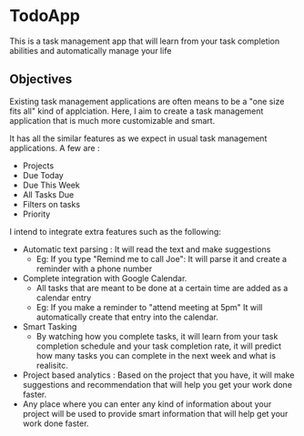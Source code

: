 # TodoApp
This is a task management app that will learn from your task completion abilities and automatically manage your life

## Objectives

Existing task management applications are often means to be a "one size fits all" kind of applciation. 
Here, I aim to create a task management application that is much more customizable and smart. 

It has all the similar features as we expect in usual task management applications. A few are : 
* Projects
* Due Today
* Due This Week
* All Tasks Due 
* Filters on tasks
* Priority

I intend to integrate extra features such as the following:
* Automatic text parsing : It will read the text and make suggestions
	* Eg: If you type "Remind me to call Joe": It will parse it and create a reminder with a phone number
* Complete integration with Google Calendar. 
	* All tasks that are meant to be done at a certain time are added as a calendar entry
	* Eg: If you make a reminder to "attend meeting at 5pm" It will automatically create that entry into the calendar. 
* Smart Tasking
	* By watching how you complete tasks, it will learn from your task completion schedule and your task completion rate, it will predict how many tasks you can complete in the next week and what is realisitc. 
* Project based analytics : Based on the project that you have, it will make suggestions and recommendation that will help you get your work done faster. 
* Any place where you can enter any kind of information about your project will be used to provide smart information that will help get your work done faster. 
